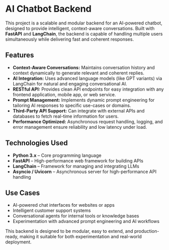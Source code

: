 # AI Chatbot Backend

This project is a scalable and modular backend for an AI-powered chatbot, designed to provide intelligent, context-aware conversations. Built with **FastAPI** and **LangChain**, the backend is capable of handling multiple users simultaneously while delivering fast and coherent responses.

## Features

- **Context-Aware Conversations:** Maintains conversation history and context dynamically to generate relevant and coherent replies.  
- **AI Integration:** Uses advanced language models (like GPT variants) via LangChain for natural and engaging conversational AI.  
- **RESTful API:** Provides clean API endpoints for easy integration with any frontend application, mobile app, or web service.  
- **Prompt Management:** Implements dynamic prompt engineering for tailoring AI responses to specific use-cases or domains.  
- **Third-Party API Support:** Can integrate with external APIs and databases to fetch real-time information for users.  
- **Performance Optimized:** Asynchronous request handling, logging, and error management ensure reliability and low latency under load.  

## Technologies Used

- **Python 3.x** – Core programming language  
- **FastAPI** – High-performance web framework for building APIs  
- **LangChain** – Framework for managing and integrating LLMs  
- **Asyncio / Uvicorn** – Asynchronous server for high-performance API handling  

## Use Cases

- AI-powered chat interfaces for websites or apps  
- Intelligent customer support systems  
- Conversational agents for internal tools or knowledge bases  
- Experimentation with advanced prompt engineering and AI workflows  

This backend is designed to be modular, easy to extend, and production-ready, making it suitable for both experimentation and real-world deployment.
